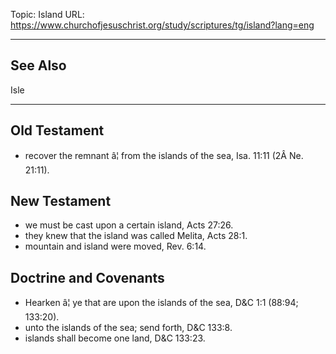 Topic: Island
URL: https://www.churchofjesuschrist.org/study/scriptures/tg/island?lang=eng

---

## See Also

Isle

---

## Old Testament

- recover the remnant â¦ from the islands of the sea, Isa. 11:11 (2Â Ne. 21:11).

## New Testament

- we must be cast upon a certain island, Acts 27:26.
- they knew that the island was called Melita, Acts 28:1.
- mountain and island were moved, Rev. 6:14.

## Doctrine and Covenants

- Hearken â¦ ye that are upon the islands of the sea, D&C 1:1 (88:94; 133:20).
- unto the islands of the sea; send forth, D&C 133:8.
- islands shall become one land, D&C 133:23.

